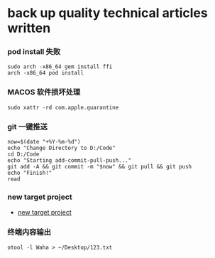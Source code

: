 # back up quality technical articles written

### pod install 失败

```
sudo arch -x86_64 gem install ffi
arch -x86_64 pod install
```
### MACOS 软件损坏处理
```
sudo xattr -rd com.apple.quarantine
```
### git 一键推送

```
now=$(date "+%Y-%m-%d")
echo "Change Directory to D:/Code"
cd D:/Code
echo "Starting add-commit-pull-push..."
git add -A && git commit -m "$now" && git pull && git push
echo "Finish!"
read
```

### new target project

- [new target project](document/new%20target%20project/new%20target%20project.md)


### 终端内容输出

```
otool -l Waha > ~/Desktop/123.txt
```
